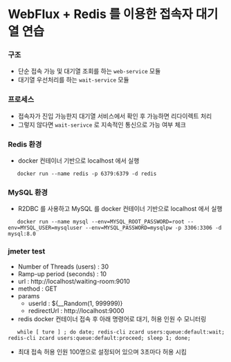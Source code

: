 # WebFlux + Redis 를 이용한 접속자 대기열 연습

### 구조
- 단순 접속 가능 및 대기열 조회를 하는 `web-service` 모듈
- 대기열 우선처리를 하는 `wait-service` 모듈

### 프로세스
- 접속자가 진입 가능한지 대기열 서비스에서 확인 후 가능하면 리다이렉트 처리
- 그렇지 않다면 `wait-serivce` 로 지속적인 통신으로 가능 여부 체크

### Redis 환경
- docker 컨테이너 기반으로 localhost 에서 실행

```shell
   docker run --name redis -p 6379:6379 -d redis
```

### MySQL 환경
- R2DBC 를 사용하고 MySQL 를 docker 컨테이너 기반으로 localhost 에서 실행

```shell
   docker run --name mysql --env=MYSQL_ROOT_PASSWORD=root --env=MYSQL_USER=mysqluser --env=MYSQL_PASSWORD=mysqlpw -p 3306:3306 -d mysql:8.0
```

### jmeter test
- Number of Threads (users) : 30
- Ramp-up period (seconds) : 10
- url : http://localhost/waiting-room:9010
- method : GET
- params
  - userId : ${__Random(1, 999999)}
  - redirectUrl : http://localhost:9000
- redis docker 컨테이너 접속 후 아래 명령어로 대기, 허용 인원 수 모니터링
```shell
   while [ ture ] ; do date; redis-cli zcard users:queue:default:wait; redis-cli zcard users:queue:default:proceed; sleep 1; done;
```
- 최대 접속 허용 인원 100명으로 설정되어 있으며 3초마다 허용 시킴